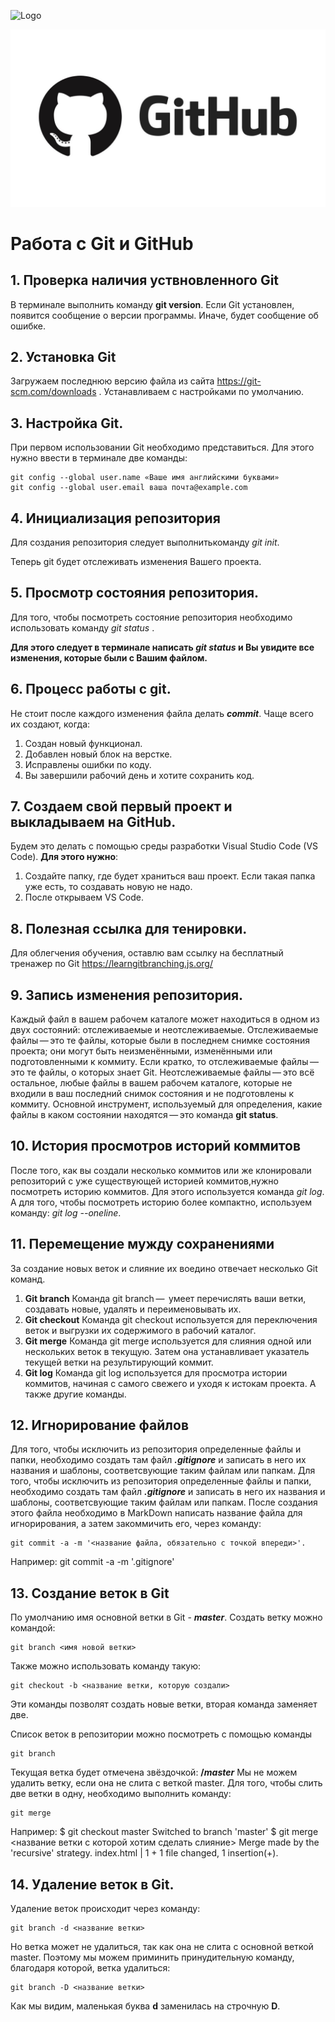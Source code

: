 ![Logo](Git-Logo-1788C.png)

![Logo 2](GitHub.png)


# Работа с Git и GitHub

## 1. Проверка наличия уствновленного Git
В терминале выполнить команду **git version**.
Если Git установлен, появится сообщение о версии программы. Иначе, будет сообщение об ошибке.

## 2. Установка Git
Загружаем последнюю версию файла из сайта https://git-scm.com/downloads .
Устанавливаем с настройками по умолчанию.

## 3. Настройка Git.
При первом использовании Git необходимо представиться. Для этого нужно ввести в терминале две команды:
```
git config --global user.name «Ваше имя английскими буквами»
git config --global user.email ваша почта@example.com 
```

## 4. Инициализация репозитория
Для создания репозитория следует выполнитькоманду *git init*.

Теперь git будет отслеживать изменения Вашего проекта.

## 5. Просмотр состояния репозитория.
Для того, чтобы посмотреть состояние репозитория необходимо использовать команду *git status* .

**Для этого следует в терминале написать *git status* и Вы увидите все изменения, которые были с Вашим файлом.**

## 6. Процесс работы с git.

Не стоит после каждого изменения файла делать ***commit***. Чаще всего их создают, когда:

1. Создан новый функционал.
2. Добавлен новый блок на верстке.
3. Исправлены ошибки по коду.
4. Вы завершили рабочий день и хотите сохранить код.

## 7. Создаем свой первый проект и выкладываем на GitHub.

Будем это делать с помощью среды разработки Visual Studio Code (VS Code). __Для этого нужно__:
1. Создайте папку, где будет храниться ваш проект. Если такая папка уже есть, то создавать новую не надо.
2. После открываем VS Code.

## 8. Полезная ссылка для тенировки.
Для облегчения обучения, оставлю вам ссылку на бесплатный тренажер по Git https://learngitbranching.js.org/

## 9. Запись изменения репозитория.

Каждый файл в вашем рабочем каталоге может находиться в одном из двух состояний: отслеживаемые и неотслеживаемые. Отслеживаемые файлы — это те файлы, которые были в последнем снимке состояния проекта; они могут быть неизменёнными, изменёнными или подготовленными к коммиту. Если кратко, то отслеживаемые файлы — это те файлы, о которых знает Git.
Неотслеживаемые файлы — это всё остальное, любые файлы в вашем рабочем каталоге, которые не входили в ваш последний снимок состояния и не подготовлены к коммиту.
Основной инструмент, используемый для определения, какие файлы в каком состоянии находятся — это команда __git status__.

## 10. История просмотров историй коммитов
После того, как вы создали несколько коммитов или же клонировали репозиторий с уже существующей историей коммитов,нужно посмотреть историю коммитов. Для этого используется команда *git log*.
А для того, чтобы посмотреть историю более компактно, используем команду: *git log --oneline*.

## 11. Перемещение мужду сохранениями
За создание новых веток и слияние их воедино отвечает несколько Git команд.
1. **Git branch**
Команда git branch —  умеет перечислять ваши ветки, создавать новые, удалять и переименовывать их.
2. **Git checkout**
Команда git checkout используется для переключения веток и выгрузки их содержимого в рабочий каталог.
3. **Git merge**
Команда git merge используется для слияния одной или нескольких веток в текущую. Затем она устанавливает указатель текущей ветки на результирующий коммит.
4. **Git log**
Команда git log используется для просмотра истории коммитов, начиная с самого свежего и уходя к истокам проекта.
A также другие команды.
## 12. Игнорирование файлов
Для того, чтобы исключить из репозитория определенные файлы и папки, необходимо создать там файл ***.gitignore*** и записать в него их названия и шаблоны, соответсвующие таким файлам или папкам.
Для того, чтобы исключить из репозитория определенные файлы и папки, необходимо создать там файл ***.gitignore*** и записать в него их названия и шаблоны, соответсвующие таким файлам или папкам.
После создания этого файла необходимо в MarkDown написать название файла для игнорирования, а затем закоммичить его, через команду:
```
git commit -a -m '<название файла, обязательно с точкой впереди>'.
```
Например: git commit -a -m '.gitignore'

 ## 13. Создание веток в Git
 По умолчанию имя основной ветки в Git - ***master***. 
 Создать ветку можно командой:
 ```
 git branch <имя новой ветки>
 ```
Также можно использовать команду такую: 
```
git checkout -b <название ветки, которую создали>
```
 Эти команды позволят создать новые ветки, вторая команда заменяет две.

Список веток в репозитории можно посмотреть с помощью команды 
```
git branch
```
Текущая ветка будет отмечена звёздочкой: **/*master***
Мы не можем удалить ветку, если она не слита с веткой master.
Для того, чтобы слить две ветки в одну, необходимо выполнить команду:
```
git merge
```
Например:
$ git checkout master
Switched to branch 'master'
$ git merge <название ветки с которой хотим сделать слияние>
Merge made by the 'recursive' strategy.
index.html |    1 +
1 file changed, 1 insertion(+).


## 14. Удаление веток в Git.
Удаление веток происходит через команду:
```
git branch -d <название ветки>
```
Но ветка может не удалиться, так как она не слита с основной веткой master. Поэтому мы можем приминить принудительную команду, благодаря которой, ветка удалиться:
```
git branch -D <название ветки>
```
Как мы видим, маленькая буква **d** заменилась на строчную **D**.
